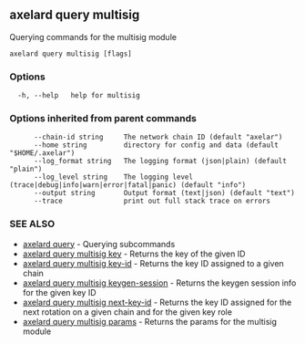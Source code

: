 ## axelard query multisig

Querying commands for the multisig module

```
axelard query multisig [flags]
```

### Options

```
  -h, --help   help for multisig
```

### Options inherited from parent commands

```
      --chain-id string     The network chain ID (default "axelar")
      --home string         directory for config and data (default "$HOME/.axelar")
      --log_format string   The logging format (json|plain) (default "plain")
      --log_level string    The logging level (trace|debug|info|warn|error|fatal|panic) (default "info")
      --output string       Output format (text|json) (default "text")
      --trace               print out full stack trace on errors
```

### SEE ALSO

- [axelard query](axelard_query.md)	 - Querying subcommands
- [axelard query multisig key](axelard_query_multisig_key.md)	 - Returns the key of the given ID
- [axelard query multisig key-id](axelard_query_multisig_key-id.md)	 - Returns the key ID assigned to a given chain
- [axelard query multisig keygen-session](axelard_query_multisig_keygen-session.md)	 - Returns the keygen session info for the given key ID
- [axelard query multisig next-key-id](axelard_query_multisig_next-key-id.md)	 - Returns the key ID assigned for the next rotation on a given chain and for the given key role
- [axelard query multisig params](axelard_query_multisig_params.md)	 - Returns the params for the multisig module
